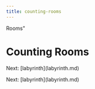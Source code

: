 ```yaml
---
title: counting-rooms
---
```


Rooms\"

# Counting Rooms

Next: \[labyrinth](labyrinth.md)

Next: \[labyrinth](labyrinth.md)
